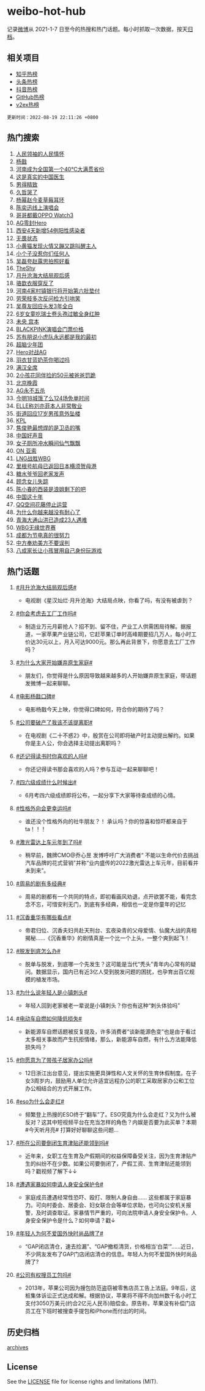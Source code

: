 # weibo-hot-hub

记录[微博](https://www.weibo.com)从 2021-1-7 日至今的热搜和热门话题。每小时抓取一次数据，按天[归档](archives)。

## 相关项目

- [知乎热榜](https://github.com/lonnyzhang423/zhihu-hot-hub)
- [头条热榜](https://github.com/lonnyzhang423/toutiao-hot-hub)
- [抖音热榜](https://github.com/lonnyzhang423/douyin-hot-hub)
- [GitHub热榜](https://github.com/lonnyzhang423/github-hot-hub)
- [v2ex热榜](https://github.com/lonnyzhang423/v2ex-hot-hub)


`更新时间：2022-08-19 22:11:26 +0800`

## 热门搜索

1. [人民领袖的人民情怀](https://m.weibo.cn/search?containerid=100103type%3D1%26t%3D10%26q%3D%23%E4%BA%BA%E6%B0%91%E9%A2%86%E8%A2%96%E7%9A%84%E4%BA%BA%E6%B0%91%E6%83%85%E6%80%80%23&stream_entry_id=51&isnewpage=1&extparam=seat%3D1%26filter_type%3Drealtimehot%26c_type%3D51%26dgr%3D0%26cate%3D10103%26pos%3D0%26display_time%3D1660918285%26pre_seqid%3D166091828515504108303&luicode=10000011&lfid=106003type%253D25%2526t%253D3%2526disable_hot%253D1%2526filter_type%253Drealtimehot)
1. [杨戬](https://m.weibo.cn/search?containerid=100103type%3D1%26t%3D10%26q%3D%E6%9D%A8%E6%88%AC&stream_entry_id=31&isnewpage=1&extparam=seat%3D1%26filter_type%3Drealtimehot%26c_type%3D31%26pos%3D0%26flag%3D16%26lcate%3D5001%26dgr%3D0%26cate%3D0%26realpos%3D1%26display_time%3D1660918285%26pre_seqid%3D166091828515504108303&luicode=10000011&lfid=106003type%253D25%2526t%253D3%2526disable_hot%253D1%2526filter_type%253Drealtimehot)
1. [河南成为全国第一个40℃大满贯省份](https://m.weibo.cn/search?containerid=100103type%3D1%26t%3D10%26q%3D%23%E6%B2%B3%E5%8D%97%E6%88%90%E4%B8%BA%E5%85%A8%E5%9B%BD%E7%AC%AC%E4%B8%80%E4%B8%AA40%E2%84%83%E5%A4%A7%E6%BB%A1%E8%B4%AF%E7%9C%81%E4%BB%BD%23&stream_entry_id=31&isnewpage=1&extparam=seat%3D1%26filter_type%3Drealtimehot%26c_type%3D31%26pos%3D1%26flag%3D1%26lcate%3D5001%26dgr%3D0%26cate%3D0%26realpos%3D2%26display_time%3D1660918285%26pre_seqid%3D166091828515504108303&luicode=10000011&lfid=106003type%253D25%2526t%253D3%2526disable_hot%253D1%2526filter_type%253Drealtimehot)
1. [这是真实的中国医生](https://m.weibo.cn/search?containerid=100103type%3D1%26t%3D10%26q%3D%23%E8%BF%99%E6%98%AF%E7%9C%9F%E5%AE%9E%E7%9A%84%E4%B8%AD%E5%9B%BD%E5%8C%BB%E7%94%9F%23&stream_entry_id=31&isnewpage=1&extparam=seat%3D1%26filter_type%3Drealtimehot%26c_type%3D31%26pos%3D2%26flag%3D0%26lcate%3D5001%26dgr%3D0%26cate%3D0%26realpos%3D3%26display_time%3D1660918285%26pre_seqid%3D166091828515504108303&luicode=10000011&lfid=106003type%253D25%2526t%253D3%2526disable_hot%253D1%2526filter_type%253Drealtimehot)
1. [男得精致](https://m.weibo.cn/search?containerid=100103type%3D1%26t%3D10%26q%3D%23%E7%94%B7%E5%BE%97%E7%B2%BE%E8%87%B4%23&stream_entry_id=31&isnewpage=1&extparam=seat%3D1%26filter_type%3Drealtimehot%26c_type%3D31%26pos%3D3%26lcate%3D5001%26dgr%3D0%26cate%3D0%26adid%3D163059%26display_time%3D1660918285%26pre_seqid%3D166091828515504108303&luicode=10000011&lfid=106003type%253D25%2526t%253D3%2526disable_hot%253D1%2526filter_type%253Drealtimehot)
1. [久哲哭了](https://m.weibo.cn/search?containerid=100103type%3D1%26t%3D10%26q%3D%23%E4%B9%85%E5%93%B2%E5%93%AD%E4%BA%86%23&stream_entry_id=31&isnewpage=1&extparam=seat%3D1%26filter_type%3Drealtimehot%26c_type%3D31%26pos%3D4%26flag%3D1%26lcate%3D5001%26dgr%3D0%26cate%3D0%26realpos%3D4%26display_time%3D1660918285%26pre_seqid%3D166091828515504108303&luicode=10000011&lfid=106003type%253D25%2526t%253D3%2526disable_hot%253D1%2526filter_type%253Drealtimehot)
1. [杨幂赵今麦草莓耳环](https://m.weibo.cn/search?containerid=100103type%3D1%26t%3D10%26q%3D%23%E6%9D%A8%E5%B9%82%E8%B5%B5%E4%BB%8A%E9%BA%A6%E8%8D%89%E8%8E%93%E8%80%B3%E7%8E%AF%23&stream_entry_id=31&isnewpage=1&extparam=seat%3D1%26filter_type%3Drealtimehot%26c_type%3D31%26pos%3D5%26flag%3D0%26lcate%3D5001%26dgr%3D0%26cate%3D0%26realpos%3D5%26display_time%3D1660918285%26pre_seqid%3D166091828515504108303&luicode=10000011&lfid=106003type%253D25%2526t%253D3%2526disable_hot%253D1%2526filter_type%253Drealtimehot)
1. [陈奕迅线上演唱会](https://m.weibo.cn/search?containerid=100103type%3D1%26t%3D10%26q%3D%23%E9%99%88%E5%A5%95%E8%BF%85%E7%BA%BF%E4%B8%8A%E6%BC%94%E5%94%B1%E4%BC%9A%23&stream_entry_id=31&isnewpage=1&extparam=seat%3D1%26filter_type%3Drealtimehot%26c_type%3D31%26pos%3D6%26flag%3D1%26lcate%3D5001%26dgr%3D0%26cate%3D0%26realpos%3D6%26display_time%3D1660918285%26pre_seqid%3D166091828515504108303&luicode=10000011&lfid=106003type%253D25%2526t%253D3%2526disable_hot%253D1%2526filter_type%253Drealtimehot)
1. [哥哥都戴OPPO Watch3](https://m.weibo.cn/search?containerid=100103type%3D1%26t%3D10%26q%3D%23%E5%93%A5%E5%93%A5%E9%83%BD%E6%88%B4OPPO+Watch3%23&stream_entry_id=31&isnewpage=1&extparam=seat%3D1%26filter_type%3Drealtimehot%26c_type%3D31%26pos%3D7%26topic_ad%3D1%26lcate%3D5001%26dgr%3D0%26cate%3D0%26adid%3D162987%26display_time%3D1660918285%26pre_seqid%3D166091828515504108303&luicode=10000011&lfid=106003type%253D25%2526t%253D3%2526disable_hot%253D1%2526filter_type%253Drealtimehot)
1. [AG零封Hero](https://m.weibo.cn/search?containerid=100103type%3D1%26t%3D10%26q%3D%23AG%E9%9B%B6%E5%B0%81Hero%23&stream_entry_id=31&isnewpage=1&extparam=seat%3D1%26filter_type%3Drealtimehot%26c_type%3D31%26pos%3D8%26flag%3D1%26lcate%3D5001%26dgr%3D0%26cate%3D0%26realpos%3D7%26display_time%3D1660918285%26pre_seqid%3D166091828515504108303&luicode=10000011&lfid=106003type%253D25%2526t%253D3%2526disable_hot%253D1%2526filter_type%253Drealtimehot)
1. [西安4天新增54例阳性感染者](https://m.weibo.cn/search?containerid=100103type%3D1%26t%3D10%26q%3D%23%E8%A5%BF%E5%AE%894%E5%A4%A9%E6%96%B0%E5%A2%9E54%E4%BE%8B%E9%98%B3%E6%80%A7%E6%84%9F%E6%9F%93%E8%80%85%23&stream_entry_id=31&isnewpage=1&extparam=seat%3D1%26filter_type%3Drealtimehot%26c_type%3D31%26pos%3D9%26flag%3D1%26lcate%3D5001%26dgr%3D0%26cate%3D0%26realpos%3D8%26display_time%3D1660918285%26pre_seqid%3D166091828515504108303&luicode=10000011&lfid=106003type%253D25%2526t%253D3%2526disable_hot%253D1%2526filter_type%253Drealtimehot)
1. [无畏状态](https://m.weibo.cn/search?containerid=100103type%3D1%26t%3D10%26q%3D%E6%97%A0%E7%95%8F%E7%8A%B6%E6%80%81&stream_entry_id=31&isnewpage=1&extparam=seat%3D1%26filter_type%3Drealtimehot%26c_type%3D31%26pos%3D10%26flag%3D0%26lcate%3D5001%26dgr%3D0%26cate%3D0%26realpos%3D9%26display_time%3D1660918285%26pre_seqid%3D166091828515504108303&luicode=10000011&lfid=106003type%253D25%2526t%253D3%2526disable_hot%253D1%2526filter_type%253Drealtimehot)
1. [小黄猫发现火情又蹦又跳叫醒主人](https://m.weibo.cn/search?containerid=100103type%3D1%26t%3D10%26q%3D%23%E5%B0%8F%E9%BB%84%E7%8C%AB%E5%8F%91%E7%8E%B0%E7%81%AB%E6%83%85%E5%8F%88%E8%B9%A6%E5%8F%88%E8%B7%B3%E5%8F%AB%E9%86%92%E4%B8%BB%E4%BA%BA%23&stream_entry_id=31&isnewpage=1&extparam=seat%3D1%26filter_type%3Drealtimehot%26c_type%3D31%26pos%3D11%26flag%3D0%26lcate%3D5001%26dgr%3D0%26cate%3D0%26realpos%3D10%26display_time%3D1660918285%26pre_seqid%3D166091828515504108303&luicode=10000011&lfid=106003type%253D25%2526t%253D3%2526disable_hot%253D1%2526filter_type%253Drealtimehot)
1. [小个子没惹你们任何人](https://m.weibo.cn/search?containerid=100103type%3D1%26t%3D10%26q%3D%23%E5%B0%8F%E4%B8%AA%E5%AD%90%E6%B2%A1%E6%83%B9%E4%BD%A0%E4%BB%AC%E4%BB%BB%E4%BD%95%E4%BA%BA%23&stream_entry_id=31&isnewpage=1&extparam=seat%3D1%26filter_type%3Drealtimehot%26c_type%3D31%26pos%3D12%26flag%3D0%26lcate%3D5001%26dgr%3D0%26cate%3D0%26realpos%3D11%26display_time%3D1660918285%26pre_seqid%3D166091828515504108303&luicode=10000011&lfid=106003type%253D25%2526t%253D3%2526disable_hot%253D1%2526filter_type%253Drealtimehot)
1. [吴磊夸赵露思拍照好看](https://m.weibo.cn/search?containerid=100103type%3D1%26t%3D10%26q%3D%23%E5%90%B4%E7%A3%8A%E5%A4%B8%E8%B5%B5%E9%9C%B2%E6%80%9D%E6%8B%8D%E7%85%A7%E5%A5%BD%E7%9C%8B%23&stream_entry_id=31&isnewpage=1&extparam=seat%3D1%26filter_type%3Drealtimehot%26c_type%3D31%26pos%3D13%26flag%3D1%26lcate%3D5001%26dgr%3D0%26cate%3D0%26realpos%3D12%26display_time%3D1660918285%26pre_seqid%3D166091828515504108303&luicode=10000011&lfid=106003type%253D25%2526t%253D3%2526disable_hot%253D1%2526filter_type%253Drealtimehot)
1. [TheShy](https://m.weibo.cn/search?containerid=100103type%3D1%26t%3D10%26q%3DTheShy&stream_entry_id=31&isnewpage=1&extparam=seat%3D1%26filter_type%3Drealtimehot%26c_type%3D31%26pos%3D14%26flag%3D0%26lcate%3D5001%26dgr%3D0%26cate%3D0%26realpos%3D13%26display_time%3D1660918285%26pre_seqid%3D166091828515504108303&luicode=10000011&lfid=106003type%253D25%2526t%253D3%2526disable_hot%253D1%2526filter_type%253Drealtimehot)
1. [月升沧海大结局观后感](https://m.weibo.cn/search?containerid=100103type%3D1%26t%3D10%26q%3D%23%E6%9C%88%E5%8D%87%E6%B2%A7%E6%B5%B7%E5%A4%A7%E7%BB%93%E5%B1%80%E8%A7%82%E5%90%8E%E6%84%9F%23&stream_entry_id=31&isnewpage=1&extparam=seat%3D1%26filter_type%3Drealtimehot%26c_type%3D31%26pos%3D15%26flag%3D0%26lcate%3D5001%26dgr%3D0%26cate%3D0%26realpos%3D14%26display_time%3D1660918285%26pre_seqid%3D166091828515504108303&luicode=10000011&lfid=106003type%253D25%2526t%253D3%2526disable_hot%253D1%2526filter_type%253Drealtimehot)
1. [骆歆衣服穿反了](https://m.weibo.cn/search?containerid=100103type%3D1%26t%3D10%26q%3D%23%E9%AA%86%E6%AD%86%E8%A1%A3%E6%9C%8D%E7%A9%BF%E5%8F%8D%E4%BA%86%23&stream_entry_id=31&isnewpage=1&extparam=seat%3D1%26filter_type%3Drealtimehot%26c_type%3D31%26pos%3D16%26flag%3D1%26lcate%3D5001%26dgr%3D0%26cate%3D0%26realpos%3D15%26display_time%3D1660918285%26pre_seqid%3D166091828515504108303&luicode=10000011&lfid=106003type%253D25%2526t%253D3%2526disable_hot%253D1%2526filter_type%253Drealtimehot)
1. [河南4家村镇银行将开始第六批垫付](https://m.weibo.cn/search?containerid=100103type%3D1%26t%3D10%26q%3D%23%E6%B2%B3%E5%8D%974%E5%AE%B6%E6%9D%91%E9%95%87%E9%93%B6%E8%A1%8C%E5%B0%86%E5%BC%80%E5%A7%8B%E7%AC%AC%E5%85%AD%E6%89%B9%E5%9E%AB%E4%BB%98%23&stream_entry_id=31&isnewpage=1&extparam=seat%3D1%26filter_type%3Drealtimehot%26c_type%3D31%26pos%3D17%26flag%3D1%26lcate%3D5001%26dgr%3D0%26cate%3D0%26realpos%3D16%26display_time%3D1660918285%26pre_seqid%3D166091828515504108303&luicode=10000011&lfid=106003type%253D25%2526t%253D3%2526disable_hot%253D1%2526filter_type%253Drealtimehot)
1. [劳荣枝多次反问检方引哄笑](https://m.weibo.cn/search?containerid=100103type%3D1%26t%3D10%26q%3D%23%E5%8A%B3%E8%8D%A3%E6%9E%9D%E5%A4%9A%E6%AC%A1%E5%8F%8D%E9%97%AE%E6%A3%80%E6%96%B9%E5%BC%95%E5%93%84%E7%AC%91%23&stream_entry_id=31&isnewpage=1&extparam=seat%3D1%26filter_type%3Drealtimehot%26c_type%3D31%26pos%3D18%26flag%3D0%26lcate%3D5001%26dgr%3D0%26cate%3D0%26realpos%3D17%26display_time%3D1660918285%26pre_seqid%3D166091828515504108303&luicode=10000011&lfid=106003type%253D25%2526t%253D3%2526disable_hot%253D1%2526filter_type%253Drealtimehot)
1. [吴尊友回应头发3年全白](https://m.weibo.cn/search?containerid=100103type%3D1%26t%3D10%26q%3D%23%E5%90%B4%E5%B0%8A%E5%8F%8B%E5%9B%9E%E5%BA%94%E5%A4%B4%E5%8F%913%E5%B9%B4%E5%85%A8%E7%99%BD%23&stream_entry_id=31&isnewpage=1&extparam=seat%3D1%26filter_type%3Drealtimehot%26c_type%3D31%26pos%3D19%26flag%3D0%26lcate%3D5001%26dgr%3D0%26cate%3D0%26realpos%3D18%26display_time%3D1660918285%26pre_seqid%3D166091828515504108303&luicode=10000011&lfid=106003type%253D25%2526t%253D3%2526disable_hot%253D1%2526filter_type%253Drealtimehot)
1. [6岁女童吃瑞士卷头孢过敏全身红肿](https://m.weibo.cn/search?containerid=100103type%3D1%26t%3D10%26q%3D%236%E5%B2%81%E5%A5%B3%E7%AB%A5%E5%90%83%E7%91%9E%E5%A3%AB%E5%8D%B7%E5%A4%B4%E5%AD%A2%E8%BF%87%E6%95%8F%E5%85%A8%E8%BA%AB%E7%BA%A2%E8%82%BF%23&stream_entry_id=31&isnewpage=1&extparam=seat%3D1%26filter_type%3Drealtimehot%26c_type%3D31%26pos%3D20%26flag%3D0%26lcate%3D5001%26dgr%3D0%26cate%3D0%26realpos%3D19%26display_time%3D1660918285%26pre_seqid%3D166091828515504108303&luicode=10000011&lfid=106003type%253D25%2526t%253D3%2526disable_hot%253D1%2526filter_type%253Drealtimehot)
1. [未央 宫本](https://m.weibo.cn/search?containerid=100103type%3D1%26t%3D10%26q%3D%E6%9C%AA%E5%A4%AE+%E5%AE%AB%E6%9C%AC&stream_entry_id=31&isnewpage=1&extparam=seat%3D1%26filter_type%3Drealtimehot%26c_type%3D31%26pos%3D21%26flag%3D1%26lcate%3D5001%26dgr%3D0%26cate%3D0%26realpos%3D20%26display_time%3D1660918285%26pre_seqid%3D166091828515504108303&luicode=10000011&lfid=106003type%253D25%2526t%253D3%2526disable_hot%253D1%2526filter_type%253Drealtimehot)
1. [BLACKPINK演唱会门票价格](https://m.weibo.cn/search?containerid=100103type%3D1%26t%3D10%26q%3D%23BLACKPINK%E6%BC%94%E5%94%B1%E4%BC%9A%E9%97%A8%E7%A5%A8%E4%BB%B7%E6%A0%BC%23&stream_entry_id=31&isnewpage=1&extparam=seat%3D1%26filter_type%3Drealtimehot%26c_type%3D31%26pos%3D22%26flag%3D1%26lcate%3D5001%26dgr%3D0%26cate%3D0%26realpos%3D21%26display_time%3D1660918285%26pre_seqid%3D166091828515504108303&luicode=10000011&lfid=106003type%253D25%2526t%253D3%2526disable_hot%253D1%2526filter_type%253Drealtimehot)
1. [苏有朋说小虎队永远都是我的最初](https://m.weibo.cn/search?containerid=100103type%3D1%26t%3D10%26q%3D%23%E8%8B%8F%E6%9C%89%E6%9C%8B%E8%AF%B4%E5%B0%8F%E8%99%8E%E9%98%9F%E6%B0%B8%E8%BF%9C%E9%83%BD%E6%98%AF%E6%88%91%E7%9A%84%E6%9C%80%E5%88%9D%23&stream_entry_id=31&isnewpage=1&extparam=seat%3D1%26filter_type%3Drealtimehot%26c_type%3D31%26pos%3D23%26flag%3D0%26lcate%3D5001%26dgr%3D0%26cate%3D0%26realpos%3D22%26display_time%3D1660918285%26pre_seqid%3D166091828515504108303&luicode=10000011&lfid=106003type%253D25%2526t%253D3%2526disable_hot%253D1%2526filter_type%253Drealtimehot)
1. [超脑少年团](http://m.weibo.cn/c/wbox?&id=j84w2uenjc&roomid=11509&q=%23%E8%B6%85%E8%84%91%E5%B0%91%E5%B9%B4%E5%9B%A2%23&extparam=seat%3D1%26filter_type%3Drealtimehot%26c_type%3D31%26pos%3D24%26flag%3D1%26lcate%3D5001%26dgr%3D0%26cate%3D0%26realpos%3D23%26display_time%3D1660918285%26pre_seqid%3D166091828515504108303&luicode=10000011&lfid=106003type%253D25%2526t%253D3%2526disable_hot%253D1%2526filter_type%253Drealtimehot)
1. [Hero对战AG](http://m.weibo.cn/c/wbox?&id=j84w2uenjc&roomid=12270&q=%23Hero%E5%AF%B9%E6%88%98AG%23&extparam=seat%3D1%26filter_type%3Drealtimehot%26c_type%3D31%26pos%3D25%26flag%3D0%26lcate%3D5001%26dgr%3D0%26cate%3D0%26realpos%3D24%26display_time%3D1660918285%26pre_seqid%3D166091828515504108303&luicode=10000011&lfid=106003type%253D25%2526t%253D3%2526disable_hot%253D1%2526filter_type%253Drealtimehot)
1. [羽衣甘蓝奶茶你喝过吗](https://m.weibo.cn/search?containerid=100103type%3D1%26t%3D10%26q%3D%23%E7%BE%BD%E8%A1%A3%E7%94%98%E8%93%9D%E5%A5%B6%E8%8C%B6%E4%BD%A0%E5%96%9D%E8%BF%87%E5%90%97%23&stream_entry_id=31&isnewpage=1&extparam=seat%3D1%26filter_type%3Drealtimehot%26c_type%3D31%26pos%3D26%26flag%3D1%26lcate%3D5001%26dgr%3D0%26cate%3D0%26realpos%3D25%26display_time%3D1660918285%26pre_seqid%3D166091828515504108303&luicode=10000011&lfid=106003type%253D25%2526t%253D3%2526disable_hot%253D1%2526filter_type%253Drealtimehot)
1. [满汉全席](https://m.weibo.cn/search?containerid=100103type%3D1%26t%3D10%26q%3D%E6%BB%A1%E6%B1%89%E5%85%A8%E5%B8%AD&stream_entry_id=31&isnewpage=1&extparam=seat%3D1%26filter_type%3Drealtimehot%26c_type%3D31%26pos%3D27%26flag%3D1%26lcate%3D5001%26dgr%3D0%26cate%3D0%26realpos%3D26%26display_time%3D1660918285%26pre_seqid%3D166091828515504108303&luicode=10000011&lfid=106003type%253D25%2526t%253D3%2526disable_hot%253D1%2526filter_type%253Drealtimehot)
1. [2小孩花同伴捡的50元被爸爸罚跪](https://m.weibo.cn/search?containerid=100103type%3D1%26t%3D10%26q%3D%232%E5%B0%8F%E5%AD%A9%E8%8A%B1%E5%90%8C%E4%BC%B4%E6%8D%A1%E7%9A%8450%E5%85%83%E8%A2%AB%E7%88%B8%E7%88%B8%E7%BD%9A%E8%B7%AA%23&stream_entry_id=31&isnewpage=1&extparam=seat%3D1%26filter_type%3Drealtimehot%26c_type%3D31%26pos%3D28%26flag%3D0%26lcate%3D5001%26dgr%3D0%26cate%3D0%26realpos%3D27%26display_time%3D1660918285%26pre_seqid%3D166091828515504108303&luicode=10000011&lfid=106003type%253D25%2526t%253D3%2526disable_hot%253D1%2526filter_type%253Drealtimehot)
1. [北京晚霞](https://m.weibo.cn/search?containerid=100103type%3D1%26t%3D10%26q%3D%E5%8C%97%E4%BA%AC%E6%99%9A%E9%9C%9E&stream_entry_id=31&isnewpage=1&extparam=seat%3D1%26filter_type%3Drealtimehot%26c_type%3D31%26pos%3D29%26flag%3D1%26lcate%3D5001%26dgr%3D0%26cate%3D0%26realpos%3D28%26display_time%3D1660918285%26pre_seqid%3D166091828515504108303&luicode=10000011&lfid=106003type%253D25%2526t%253D3%2526disable_hot%253D1%2526filter_type%253Drealtimehot)
1. [AG永不五杀](https://m.weibo.cn/search?containerid=100103type%3D1%26t%3D10%26q%3D%23AG%E6%B0%B8%E4%B8%8D%E4%BA%94%E6%9D%80%23&stream_entry_id=31&isnewpage=1&extparam=seat%3D1%26filter_type%3Drealtimehot%26c_type%3D31%26pos%3D30%26flag%3D1%26lcate%3D5001%26dgr%3D0%26cate%3D0%26realpos%3D29%26display_time%3D1660918285%26pre_seqid%3D166091828515504108303&luicode=10000011&lfid=106003type%253D25%2526t%253D3%2526disable_hot%253D1%2526filter_type%253Drealtimehot)
1. [今明18城饿了么124场免单时间](https://m.weibo.cn/search?containerid=100103type%3D1%26t%3D10%26q%3D%23%E4%BB%8A%E6%98%8E18%E5%9F%8E%E9%A5%BF%E4%BA%86%E4%B9%88124%E5%9C%BA%E5%85%8D%E5%8D%95%E6%97%B6%E9%97%B4%23&stream_entry_id=31&isnewpage=1&extparam=seat%3D1%26filter_type%3Drealtimehot%26c_type%3D31%26pos%3D31%26flag%3D1%26lcate%3D5001%26dgr%3D0%26cate%3D0%26realpos%3D30%26display_time%3D1660918285%26pre_seqid%3D166091828515504108303&luicode=10000011&lfid=106003type%253D25%2526t%253D3%2526disable_hot%253D1%2526filter_type%253Drealtimehot)
1. [ELLE称刘亦菲本人非常敬业](https://m.weibo.cn/search?containerid=100103type%3D1%26t%3D10%26q%3D%23ELLE%E7%A7%B0%E5%88%98%E4%BA%A6%E8%8F%B2%E6%9C%AC%E4%BA%BA%E9%9D%9E%E5%B8%B8%E6%95%AC%E4%B8%9A%23&stream_entry_id=31&isnewpage=1&extparam=seat%3D1%26filter_type%3Drealtimehot%26c_type%3D31%26pos%3D32%26flag%3D0%26lcate%3D5001%26dgr%3D0%26cate%3D0%26realpos%3D31%26display_time%3D1660918285%26pre_seqid%3D166091828515504108303&luicode=10000011&lfid=106003type%253D25%2526t%253D3%2526disable_hot%253D1%2526filter_type%253Drealtimehot)
1. [街道回应17岁男孩意外坠楼](https://m.weibo.cn/search?containerid=100103type%3D1%26t%3D10%26q%3D%23%E8%A1%97%E9%81%93%E5%9B%9E%E5%BA%9417%E5%B2%81%E7%94%B7%E5%AD%A9%E6%84%8F%E5%A4%96%E5%9D%A0%E6%A5%BC%23&stream_entry_id=31&isnewpage=1&extparam=seat%3D1%26filter_type%3Drealtimehot%26c_type%3D31%26pos%3D33%26flag%3D1%26lcate%3D5001%26dgr%3D0%26cate%3D0%26realpos%3D32%26display_time%3D1660918285%26pre_seqid%3D166091828515504108303&luicode=10000011&lfid=106003type%253D25%2526t%253D3%2526disable_hot%253D1%2526filter_type%253Drealtimehot)
1. [KPL](https://m.weibo.cn/search?containerid=100103type%3D1%26t%3D10%26q%3DKPL&stream_entry_id=31&isnewpage=1&extparam=seat%3D1%26filter_type%3Drealtimehot%26c_type%3D31%26pos%3D34%26flag%3D1%26lcate%3D5001%26dgr%3D0%26cate%3D0%26realpos%3D33%26display_time%3D1660918285%26pre_seqid%3D166091828515504108303&luicode=10000011&lfid=106003type%253D25%2526t%253D3%2526disable_hot%253D1%2526filter_type%253Drealtimehot)
1. [焦俊艳最想焊的是卫丞的嘴](https://m.weibo.cn/search?containerid=100103type%3D1%26t%3D10%26q%3D%23%E7%84%A6%E4%BF%8A%E8%89%B3%E6%9C%80%E6%83%B3%E7%84%8A%E7%9A%84%E6%98%AF%E5%8D%AB%E4%B8%9E%E7%9A%84%E5%98%B4%23&stream_entry_id=31&isnewpage=1&extparam=seat%3D1%26filter_type%3Drealtimehot%26c_type%3D31%26pos%3D35%26flag%3D1%26lcate%3D5001%26dgr%3D0%26cate%3D0%26realpos%3D34%26display_time%3D1660918285%26pre_seqid%3D166091828515504108303&luicode=10000011&lfid=106003type%253D25%2526t%253D3%2526disable_hot%253D1%2526filter_type%253Drealtimehot)
1. [中国好声音](https://m.weibo.cn/search?containerid=100103type%3D1%26t%3D10%26q%3D%E4%B8%AD%E5%9B%BD%E5%A5%BD%E5%A3%B0%E9%9F%B3&stream_entry_id=31&isnewpage=1&extparam=seat%3D1%26filter_type%3Drealtimehot%26c_type%3D31%26pos%3D36%26flag%3D1%26lcate%3D5001%26dgr%3D0%26cate%3D0%26realpos%3D35%26display_time%3D1660918285%26pre_seqid%3D166091828515504108303&luicode=10000011&lfid=106003type%253D25%2526t%253D3%2526disable_hot%253D1%2526filter_type%253Drealtimehot)
1. [女子厕所冲水瞬间仙气飘飘](https://m.weibo.cn/search?containerid=100103type%3D1%26t%3D10%26q%3D%23%E5%A5%B3%E5%AD%90%E5%8E%95%E6%89%80%E5%86%B2%E6%B0%B4%E7%9E%AC%E9%97%B4%E4%BB%99%E6%B0%94%E9%A3%98%E9%A3%98%23&stream_entry_id=31&isnewpage=1&extparam=seat%3D1%26filter_type%3Drealtimehot%26c_type%3D31%26pos%3D37%26flag%3D0%26lcate%3D5001%26dgr%3D0%26cate%3D0%26realpos%3D36%26display_time%3D1660918285%26pre_seqid%3D166091828515504108303&luicode=10000011&lfid=106003type%253D25%2526t%253D3%2526disable_hot%253D1%2526filter_type%253Drealtimehot)
1. [ON 亚索](https://m.weibo.cn/search?containerid=100103type%3D1%26t%3D10%26q%3DON+%E4%BA%9A%E7%B4%A2&stream_entry_id=31&isnewpage=1&extparam=seat%3D1%26filter_type%3Drealtimehot%26c_type%3D31%26pos%3D38%26flag%3D1%26lcate%3D5001%26dgr%3D0%26cate%3D0%26realpos%3D37%26display_time%3D1660918285%26pre_seqid%3D166091828515504108303&luicode=10000011&lfid=106003type%253D25%2526t%253D3%2526disable_hot%253D1%2526filter_type%253Drealtimehot)
1. [LNG战胜WBG](https://m.weibo.cn/search?containerid=100103type%3D1%26t%3D10%26q%3D%23LNG%E6%88%98%E8%83%9CWBG%23&stream_entry_id=31&isnewpage=1&extparam=seat%3D1%26filter_type%3Drealtimehot%26c_type%3D31%26pos%3D39%26flag%3D1%26lcate%3D5001%26dgr%3D0%26cate%3D0%26realpos%3D38%26display_time%3D1660918285%26pre_seqid%3D166091828515504108303&luicode=10000011&lfid=106003type%253D25%2526t%253D3%2526disable_hot%253D1%2526filter_type%253Drealtimehot)
1. [里根号航母已返回日本横须贺母港](https://m.weibo.cn/search?containerid=100103type%3D1%26t%3D10%26q%3D%23%E9%87%8C%E6%A0%B9%E5%8F%B7%E8%88%AA%E6%AF%8D%E5%B7%B2%E8%BF%94%E5%9B%9E%E6%97%A5%E6%9C%AC%E6%A8%AA%E9%A1%BB%E8%B4%BA%E6%AF%8D%E6%B8%AF%23&stream_entry_id=31&isnewpage=1&extparam=seat%3D1%26filter_type%3Drealtimehot%26c_type%3D31%26pos%3D40%26flag%3D0%26lcate%3D5001%26dgr%3D0%26cate%3D0%26realpos%3D39%26display_time%3D1660918285%26pre_seqid%3D166091828515504108303&luicode=10000011&lfid=106003type%253D25%2526t%253D3%2526disable_hot%253D1%2526filter_type%253Drealtimehot)
1. [糖水爷爷回老家发声](https://m.weibo.cn/search?containerid=100103type%3D1%26t%3D10%26q%3D%23%E7%B3%96%E6%B0%B4%E7%88%B7%E7%88%B7%E5%9B%9E%E8%80%81%E5%AE%B6%E5%8F%91%E5%A3%B0%23&stream_entry_id=31&isnewpage=1&extparam=seat%3D1%26filter_type%3Drealtimehot%26c_type%3D31%26pos%3D41%26flag%3D0%26lcate%3D5001%26dgr%3D0%26cate%3D0%26realpos%3D40%26display_time%3D1660918285%26pre_seqid%3D166091828515504108303&luicode=10000011&lfid=106003type%253D25%2526t%253D3%2526disable_hot%253D1%2526filter_type%253Drealtimehot)
1. [顾念女儿失踪](https://m.weibo.cn/search?containerid=100103type%3D1%26t%3D10%26q%3D%23%E9%A1%BE%E5%BF%B5%E5%A5%B3%E5%84%BF%E5%A4%B1%E8%B8%AA%23&stream_entry_id=31&isnewpage=1&extparam=seat%3D1%26filter_type%3Drealtimehot%26c_type%3D31%26pos%3D42%26flag%3D1%26lcate%3D5001%26dgr%3D0%26cate%3D0%26realpos%3D41%26display_time%3D1660918285%26pre_seqid%3D166091828515504108303&luicode=10000011&lfid=106003type%253D25%2526t%253D3%2526disable_hot%253D1%2526filter_type%253Drealtimehot)
1. [陈小春的西装是浪姐剩下的吧](https://m.weibo.cn/search?containerid=100103type%3D1%26t%3D10%26q%3D%23%E9%99%88%E5%B0%8F%E6%98%A5%E7%9A%84%E8%A5%BF%E8%A3%85%E6%98%AF%E6%B5%AA%E5%A7%90%E5%89%A9%E4%B8%8B%E7%9A%84%E5%90%A7%23&stream_entry_id=31&isnewpage=1&extparam=seat%3D1%26filter_type%3Drealtimehot%26c_type%3D31%26pos%3D43%26flag%3D1%26lcate%3D5001%26dgr%3D0%26cate%3D0%26realpos%3D42%26display_time%3D1660918285%26pre_seqid%3D166091828515504108303&luicode=10000011&lfid=106003type%253D25%2526t%253D3%2526disable_hot%253D1%2526filter_type%253Drealtimehot)
1. [中国这十年](https://m.weibo.cn/search?containerid=100103type%3D1%26t%3D10%26q%3D%23%E4%B8%AD%E5%9B%BD%E8%BF%99%E5%8D%81%E5%B9%B4%23&stream_entry_id=31&isnewpage=1&extparam=seat%3D1%26filter_type%3Drealtimehot%26c_type%3D31%26pos%3D44%26flag%3D0%26lcate%3D5001%26dgr%3D0%26cate%3D0%26realpos%3D43%26display_time%3D1660918285%26pre_seqid%3D166091828515504108303&luicode=10000011&lfid=106003type%253D25%2526t%253D3%2526disable_hot%253D1%2526filter_type%253Drealtimehot)
1. [QQ空间花藤停止运营](https://m.weibo.cn/search?containerid=100103type%3D1%26t%3D10%26q%3D%23QQ%E7%A9%BA%E9%97%B4%E8%8A%B1%E8%97%A4%E5%81%9C%E6%AD%A2%E8%BF%90%E8%90%A5%23&stream_entry_id=31&isnewpage=1&extparam=seat%3D1%26filter_type%3Drealtimehot%26c_type%3D31%26pos%3D45%26flag%3D0%26lcate%3D5001%26dgr%3D0%26cate%3D0%26realpos%3D44%26display_time%3D1660918285%26pre_seqid%3D166091828515504108303&luicode=10000011&lfid=106003type%253D25%2526t%253D3%2526disable_hot%253D1%2526filter_type%253Drealtimehot)
1. [为什么你越来越没有耐心了](https://m.weibo.cn/search?containerid=100103type%3D1%26t%3D10%26q%3D%23%E4%B8%BA%E4%BB%80%E4%B9%88%E4%BD%A0%E8%B6%8A%E6%9D%A5%E8%B6%8A%E6%B2%A1%E6%9C%89%E8%80%90%E5%BF%83%E4%BA%86%23&stream_entry_id=31&isnewpage=1&extparam=seat%3D1%26filter_type%3Drealtimehot%26c_type%3D31%26pos%3D46%26flag%3D1%26lcate%3D5001%26dgr%3D0%26cate%3D0%26realpos%3D45%26display_time%3D1660918285%26pre_seqid%3D166091828515504108303&luicode=10000011&lfid=106003type%253D25%2526t%253D3%2526disable_hot%253D1%2526filter_type%253Drealtimehot)
1. [青海大通山洪已造成23人遇难](https://m.weibo.cn/search?containerid=100103type%3D1%26t%3D10%26q%3D%23%E9%9D%92%E6%B5%B7%E5%A4%A7%E9%80%9A%E5%B1%B1%E6%B4%AA%E5%B7%B2%E9%80%A0%E6%88%9023%E4%BA%BA%E9%81%87%E9%9A%BE%23&stream_entry_id=31&isnewpage=1&extparam=seat%3D1%26filter_type%3Drealtimehot%26c_type%3D31%26pos%3D47%26flag%3D1%26lcate%3D5001%26dgr%3D0%26cate%3D0%26realpos%3D46%26display_time%3D1660918285%26pre_seqid%3D166091828515504108303&luicode=10000011&lfid=106003type%253D25%2526t%253D3%2526disable_hot%253D1%2526filter_type%253Drealtimehot)
1. [WBG无缘世界赛](https://m.weibo.cn/search?containerid=100103type%3D1%26t%3D10%26q%3D%23WBG%E6%97%A0%E7%BC%98%E4%B8%96%E7%95%8C%E8%B5%9B%23&stream_entry_id=31&isnewpage=1&extparam=seat%3D1%26filter_type%3Drealtimehot%26c_type%3D31%26pos%3D48%26flag%3D1%26lcate%3D5001%26dgr%3D0%26cate%3D0%26realpos%3D47%26display_time%3D1660918285%26pre_seqid%3D166091828515504108303&luicode=10000011&lfid=106003type%253D25%2526t%253D3%2526disable_hot%253D1%2526filter_type%253Drealtimehot)
1. [成都为节电真的很努力](https://m.weibo.cn/search?containerid=100103type%3D1%26t%3D10%26q%3D%23%E6%88%90%E9%83%BD%E4%B8%BA%E8%8A%82%E7%94%B5%E7%9C%9F%E7%9A%84%E5%BE%88%E5%8A%AA%E5%8A%9B%23&stream_entry_id=31&isnewpage=1&extparam=seat%3D1%26filter_type%3Drealtimehot%26c_type%3D31%26pos%3D49%26flag%3D0%26lcate%3D5001%26dgr%3D0%26cate%3D0%26realpos%3D48%26display_time%3D1660918285%26pre_seqid%3D166091828515504108303&luicode=10000011&lfid=106003type%253D25%2526t%253D3%2526disable_hot%253D1%2526filter_type%253Drealtimehot)
1. [中方奉劝美方不要误判](https://m.weibo.cn/search?containerid=100103type%3D1%26t%3D10%26q%3D%23%E4%B8%AD%E6%96%B9%E5%A5%89%E5%8A%9D%E7%BE%8E%E6%96%B9%E4%B8%8D%E8%A6%81%E8%AF%AF%E5%88%A4%23&stream_entry_id=31&isnewpage=1&extparam=seat%3D1%26filter_type%3Drealtimehot%26c_type%3D31%26pos%3D50%26flag%3D0%26lcate%3D5001%26dgr%3D0%26cate%3D0%26realpos%3D49%26display_time%3D1660918285%26pre_seqid%3D166091828515504108303&luicode=10000011&lfid=106003type%253D25%2526t%253D3%2526disable_hot%253D1%2526filter_type%253Drealtimehot)
1. [八成家长让小孩冒用自己身份玩游戏](https://m.weibo.cn/search?containerid=100103type%3D1%26t%3D10%26q%3D%23%E5%85%AB%E6%88%90%E5%AE%B6%E9%95%BF%E8%AE%A9%E5%B0%8F%E5%AD%A9%E5%86%92%E7%94%A8%E8%87%AA%E5%B7%B1%E8%BA%AB%E4%BB%BD%E7%8E%A9%E6%B8%B8%E6%88%8F%23&stream_entry_id=31&isnewpage=1&extparam=seat%3D1%26filter_type%3Drealtimehot%26c_type%3D31%26pos%3D51%26flag%3D0%26lcate%3D5001%26dgr%3D0%26cate%3D0%26realpos%3D50%26display_time%3D1660918285%26pre_seqid%3D166091828515504108303&luicode=10000011&lfid=106003type%253D25%2526t%253D3%2526disable_hot%253D1%2526filter_type%253Drealtimehot)

## 热门话题

1. [#月升沧海大结局观后感#](https://m.weibo.cn/search?containerid=231522type%3D1%26t%3D10%26q%3D%23%E6%9C%88%E5%8D%87%E6%B2%A7%E6%B5%B7%E5%A4%A7%E7%BB%93%E5%B1%80%E8%A7%82%E5%90%8E%E6%84%9F%23&stream_entry_id=128&isnewpage=1&extparam=seat%3D1%26lcate%3D5004%26c_type%3D128%26dgr%3D0%26unitid%3D1660905994800%26pos%3D1-0-0%26cate%3D5004%26display_time%3D1660918286%26pre_seqid%3D1660918286111029820302&luicode=10000011&lfid=231648_-_4)
    - 电视剧《星汉灿烂·月升沧海》大结局点映，你看了吗，有没有被虐到？

1. [#你会考虑去工厂工作吗#](https://m.weibo.cn/search?containerid=231522type%3D1%26t%3D10%26q%3D%23%E4%BD%A0%E4%BC%9A%E8%80%83%E8%99%91%E5%8E%BB%E5%B7%A5%E5%8E%82%E5%B7%A5%E4%BD%9C%E5%90%97%23&stream_entry_id=128&isnewpage=1&extparam=seat%3D1%26lcate%3D5004%26c_type%3D128%26dgr%3D0%26unitid%3D1660895491878%26pos%3D1-0-1%26cate%3D5004%26display_time%3D1660918286%26pre_seqid%3D1660918286111029820302&luicode=10000011&lfid=231648_-_4)
    - 制造业万元月薪抢人？招不到、留不住，产业工人供需困局待解。据报道，一家苹果产业链公司，它赶苹果订单时高峰期要招几万人，每小时工价达30元以上，月入可达9000元。那么再此背景下，你愿意去工厂工作吗？

1. [#为什么大家开始嫌弃原生家庭#](https://m.weibo.cn/search?containerid=231522type%3D1%26t%3D10%26q%3D%23%E4%B8%BA%E4%BB%80%E4%B9%88%E5%A4%A7%E5%AE%B6%E5%BC%80%E5%A7%8B%E5%AB%8C%E5%BC%83%E5%8E%9F%E7%94%9F%E5%AE%B6%E5%BA%AD%23&stream_entry_id=128&isnewpage=1&extparam=seat%3D1%26lcate%3D5004%26c_type%3D128%26dgr%3D0%26unitid%3Dm1660917942%26pos%3D1-0-2%26cate%3D5004%26display_time%3D1660918286%26pre_seqid%3D1660918286111029820302&luicode=10000011&lfid=231648_-_4)
    - 朋友们，你觉得是什么原因导致越来越多的人开始嫌弃原生家庭，带话题发微博一起来聊聊。

1. [#电影杨戬口碑#](https://m.weibo.cn/search?containerid=231522type%3D1%26t%3D10%26q%3D%23%E7%94%B5%E5%BD%B1%E6%9D%A8%E6%88%AC%E5%8F%A3%E7%A2%91%23&stream_entry_id=128&isnewpage=1&extparam=seat%3D1%26lcate%3D5004%26c_type%3D128%26dgr%3D0%26unitid%3D1660908393905%26pos%3D1-0-3%26cate%3D5004%26display_time%3D1660918286%26pre_seqid%3D1660918286111029820302&luicode=10000011&lfid=231648_-_4)
    - 电影杨戬今天上映，你觉得口碑如何，符合你的期待了吗？

1. [#公司要破产了我该不该提离职#](https://m.weibo.cn/search?containerid=231522type%3D1%26t%3D10%26q%3D%23%E5%85%AC%E5%8F%B8%E8%A6%81%E7%A0%B4%E4%BA%A7%E4%BA%86%E6%88%91%E8%AF%A5%E4%B8%8D%E8%AF%A5%E6%8F%90%E7%A6%BB%E8%81%8C%23&stream_entry_id=128&isnewpage=1&extparam=seat%3D1%26lcate%3D5004%26c_type%3D128%26dgr%3D0%26unitid%3D1660815992216%26pos%3D1-0-4%26cate%3D5004%26display_time%3D1660918286%26pre_seqid%3D1660918286111029820302&luicode=10000011&lfid=231648_-_4)
    - 在电视剧《二十不惑2》中，殷赏在公司即将破产时主动提出解约。如果你是主人公，你会选择主动提出离职吗？

1. [#还记得读书时你喜欢的人吗#](https://m.weibo.cn/search?containerid=231522type%3D1%26t%3D10%26q%3D%23%E8%BF%98%E8%AE%B0%E5%BE%97%E8%AF%BB%E4%B9%A6%E6%97%B6%E4%BD%A0%E5%96%9C%E6%AC%A2%E7%9A%84%E4%BA%BA%E5%90%97%23&stream_entry_id=128&isnewpage=1&extparam=seat%3D1%26lcate%3D5004%26c_type%3D128%26dgr%3D0%26unitid%3D1660835778330%26pos%3D1-0-5%26cate%3D5004%26display_time%3D1660918286%26pre_seqid%3D1660918286111029820302&luicode=10000011&lfid=231648_-_4)
    - 你还记得读书那会喜欢的人吗？参与互动一起来聊聊吧！

1. [#四六级成绩什么时候出#](https://m.weibo.cn/search?containerid=231522type%3D1%26t%3D10%26q%3D%23%E5%9B%9B%E5%85%AD%E7%BA%A7%E6%88%90%E7%BB%A9%E4%BB%80%E4%B9%88%E6%97%B6%E5%80%99%E5%87%BA%23&stream_entry_id=128&isnewpage=1&extparam=seat%3D1%26lcate%3D5004%26c_type%3D128%26dgr%3D0%26unitid%3D1660887384121%26pos%3D1-0-6%26cate%3D5004%26display_time%3D1660918286%26pre_seqid%3D1660918286111029820302&luicode=10000011&lfid=231648_-_4)
    - 6月考四六级成绩即将公布，一起分享下大家等待查成绩的心情。

1. [#性格外向会更幸运吗#](https://m.weibo.cn/search?containerid=231522type%3D1%26t%3D10%26q%3D%23%E6%80%A7%E6%A0%BC%E5%A4%96%E5%90%91%E4%BC%9A%E6%9B%B4%E5%B9%B8%E8%BF%90%E5%90%97%23&stream_entry_id=128&isnewpage=1&extparam=seat%3D1%26lcate%3D5004%26c_type%3D128%26dgr%3D0%26unitid%3D1660796210417%26pos%3D1-0-7%26cate%3D5004%26display_time%3D1660918286%26pre_seqid%3D1660918286111029820302&luicode=10000011&lfid=231648_-_4)
    - 谁还没个性格外向的社牛朋友？！
承认吗？你的惊喜和惊吓都来自于ta！！！

1. [#激光雷达上车元年到了吗#](https://m.weibo.cn/search?containerid=231522type%3D1%26t%3D10%26q%3D%23%E6%BF%80%E5%85%89%E9%9B%B7%E8%BE%BE%E4%B8%8A%E8%BD%A6%E5%85%83%E5%B9%B4%E5%88%B0%E4%BA%86%E5%90%97%23&stream_entry_id=128&isnewpage=1&extparam=seat%3D1%26lcate%3D5004%26c_type%3D128%26dgr%3D0%26unitid%3D1660813888128%26pos%3D1-0-8%26cate%3D5004%26display_time%3D1660918286%26pre_seqid%3D1660918286111029820302&luicode=10000011&lfid=231648_-_4)
    - 稍早前，魏牌CMO@乔心昱 发博呼吁广大消费者“ 不能以生命代价去挑战汽车品牌的花式营销”并称“业内盛传的2022激光雷达上车元年，目前看并未到来”。

1. [#周易的剧有多经典#](https://m.weibo.cn/search?containerid=231522type%3D1%26t%3D10%26q%3D%23%E5%91%A8%E6%98%93%E7%9A%84%E5%89%A7%E6%9C%89%E5%A4%9A%E7%BB%8F%E5%85%B8%23&stream_entry_id=128&isnewpage=1&extparam=seat%3D1%26lcate%3D5004%26c_type%3D128%26dgr%3D0%26unitid%3Dm1660917941%26pos%3D1-0-9%26cate%3D5004%26display_time%3D1660918286%26pre_seqid%3D1660918286111029820302&luicode=10000011&lfid=231648_-_4)
    - 周易的剧都有一个共同的特点，即初看画风劝退，点开欲罢不能，看完念念不忘，可惜安利无门，到底有多经典，相信也一定是你童年的记忆

1. [#沉香重华有哪些看点#](https://m.weibo.cn/search?containerid=231522type%3D1%26t%3D10%26q%3D%23%E6%B2%89%E9%A6%99%E9%87%8D%E5%8D%8E%E6%9C%89%E5%93%AA%E4%BA%9B%E7%9C%8B%E7%82%B9%23&stream_entry_id=128&isnewpage=1&extparam=seat%3D1%26lcate%3D5004%26c_type%3D128%26dgr%3D0%26unitid%3D1660881987506%26pos%3D1-0-10%26cate%3D5004%26display_time%3D1660918286%26pre_seqid%3D1660918286111029820302&luicode=10000011&lfid=231648_-_4)
    - 帝君归位、沉香夫妇共赴天刑台、玄夜染青的父母爱情、仙魔大战的真相揭秘……《沉香重华》的剧情真是一个比一个上头，一整个爽到起飞！

1. [#脱发到底怎么办#](https://m.weibo.cn/search?containerid=231522type%3D1%26t%3D10%26q%3D%23%E8%84%B1%E5%8F%91%E5%88%B0%E5%BA%95%E6%80%8E%E4%B9%88%E5%8A%9E%23&stream_entry_id=128&isnewpage=1&extparam=seat%3D1%26lcate%3D5004%26c_type%3D128%26dgr%3D0%26unitid%3D1660795310007%26pos%3D1-0-11%26cate%3D5004%26display_time%3D1660918286%26pre_seqid%3D1660918286111029820302&luicode=10000011&lfid=231648_-_4)
    - 脱单与脱发，到底哪一个先发生？这可能是当代“秃头”青年内心常有的疑问。数据显示，国内已有近3亿人受到脱发问题的困扰，也孕育出百亿规模的植发市场。

1. [#为什么说年轻人是小镇刺头#](https://m.weibo.cn/search?containerid=231522type%3D1%26t%3D10%26q%3D%23%E4%B8%BA%E4%BB%80%E4%B9%88%E8%AF%B4%E5%B9%B4%E8%BD%BB%E4%BA%BA%E6%98%AF%E5%B0%8F%E9%95%87%E5%88%BA%E5%A4%B4%23&stream_entry_id=128&isnewpage=1&extparam=seat%3D1%26lcate%3D5004%26c_type%3D128%26dgr%3D0%26unitid%3Dm1660917924%26pos%3D1-0-12%26cate%3D5004%26display_time%3D1660918286%26pre_seqid%3D1660918286111029820302&luicode=10000011&lfid=231648_-_4)
    - 年轻人回到老家被老一辈说是小镇刺头？你也有这种“刺头体验吗”

1. [#电动车自燃如何降低损失#](https://m.weibo.cn/search?containerid=231522type%3D1%26t%3D10%26q%3D%23%E7%94%B5%E5%8A%A8%E8%BD%A6%E8%87%AA%E7%87%83%E5%A6%82%E4%BD%95%E9%99%8D%E4%BD%8E%E6%8D%9F%E5%A4%B1%23&stream_entry_id=128&isnewpage=1&extparam=seat%3D1%26lcate%3D5004%26c_type%3D128%26dgr%3D0%26unitid%3Dm1660917939%26pos%3D1-0-13%26cate%3D5004%26display_time%3D1660918286%26pre_seqid%3D1660918286111029820302&luicode=10000011&lfid=231648_-_4)
    - 新能源车自燃话题被反复提及，许多消费者“谈新能源色变”也是由于看过太多相关事故而产生抗拒情绪，那么，新能源车自燃，有什么方法能降低损失吗？

1. [#你愿意为了带孩子居家办公吗#](https://m.weibo.cn/search?containerid=231522type%3D1%26t%3D10%26q%3D%23%E4%BD%A0%E6%84%BF%E6%84%8F%E4%B8%BA%E4%BA%86%E5%B8%A6%E5%AD%A9%E5%AD%90%E5%B1%85%E5%AE%B6%E5%8A%9E%E5%85%AC%E5%90%97%23&stream_entry_id=128&isnewpage=1&extparam=seat%3D1%26lcate%3D5004%26c_type%3D128%26dgr%3D0%26unitid%3Dm1660917903%26pos%3D1-0-14%26cate%3D5004%26display_time%3D1660918286%26pre_seqid%3D1660918286111029820302&luicode=10000011&lfid=231648_-_4)
    - 12日浙江出台意见，提出实施更具弹性和人文关怀的生育休假制度。在子女3周岁内，鼓励用人单位允许适宜远程办公的职工采取居家办公和工位办公相结合的方式开展工作。

1. [#eso为什么会走红#](https://m.weibo.cn/search?containerid=231522type%3D1%26t%3D10%26q%3D%23eso%E4%B8%BA%E4%BB%80%E4%B9%88%E4%BC%9A%E8%B5%B0%E7%BA%A2%23&stream_entry_id=128&isnewpage=1&extparam=seat%3D1%26lcate%3D5004%26c_type%3D128%26dgr%3D0%26unitid%3Dm1660917906%26pos%3D1-0-15%26cate%3D5004%26display_time%3D1660918286%26pre_seqid%3D1660918286111029820302&luicode=10000011&lfid=231648_-_4)
    - 频繁登上热搜的ESO终于“翻车”了。ESO究竟为什么会走红？又为什么被反对？这其中短视频平台在充当怎样的角色？内娱是否要为此买单？本期#今天听月亮# 打算好好聊聊这些问题...

1. [#所在公司要倒闭生育津贴还能领到吗#](https://m.weibo.cn/search?containerid=231522type%3D1%26t%3D10%26q%3D%23%E6%89%80%E5%9C%A8%E5%85%AC%E5%8F%B8%E8%A6%81%E5%80%92%E9%97%AD%E7%94%9F%E8%82%B2%E6%B4%A5%E8%B4%B4%E8%BF%98%E8%83%BD%E9%A2%86%E5%88%B0%E5%90%97%23&stream_entry_id=128&isnewpage=1&extparam=seat%3D1%26lcate%3D5004%26c_type%3D128%26dgr%3D0%26unitid%3D1660747649736%26pos%3D1-0-16%26cate%3D5004%26display_time%3D1660918286%26pre_seqid%3D1660918286111029820302&luicode=10000011&lfid=231648_-_4)
    - 近年来，女职工在生育及产假期间的权益保障备受关注，因为生育津贴产生的纠纷不在少数。如果公司要倒闭了，产假工资、生育津贴还能领到吗？戳视频了解下↓↓

1. [#遭遇家暴如何申请人身安全保护令#](https://m.weibo.cn/search?containerid=231522type%3D1%26t%3D10%26q%3D%23%E9%81%AD%E9%81%87%E5%AE%B6%E6%9A%B4%E5%A6%82%E4%BD%95%E7%94%B3%E8%AF%B7%E4%BA%BA%E8%BA%AB%E5%AE%89%E5%85%A8%E4%BF%9D%E6%8A%A4%E4%BB%A4%23&stream_entry_id=128&isnewpage=1&extparam=seat%3D1%26lcate%3D5004%26c_type%3D128%26dgr%3D0%26unitid%3D1660749127602%26pos%3D1-0-17%26cate%3D5004%26display_time%3D1660918286%26pre_seqid%3D1660918286111029820302&luicode=10000011&lfid=231648_-_4)
    - 家庭成员遭遇经常性恐吓、殴打、限制人身自由…… 这些都属于家庭暴力。可向村委会、居委会、妇女联合会等单位求助，也可向公安机关报警，及时调查取证。家暴情节严重的，可向法院申请人身安全保护令。人身安全保护令是什么？如何申请？戳↓

1. [#年轻人为何不爱国外快时尚品牌了#](https://m.weibo.cn/search?containerid=231522type%3D1%26t%3D10%26q%3D%23%E5%B9%B4%E8%BD%BB%E4%BA%BA%E4%B8%BA%E4%BD%95%E4%B8%8D%E7%88%B1%E5%9B%BD%E5%A4%96%E5%BF%AB%E6%97%B6%E5%B0%9A%E5%93%81%E7%89%8C%E4%BA%86%23&stream_entry_id=128&isnewpage=1&extparam=seat%3D1%26lcate%3D5004%26c_type%3D128%26dgr%3D0%26unitid%3Dm1660917911%26pos%3D1-0-18%26cate%3D5004%26display_time%3D1660918286%26pre_seqid%3D1660918286111029820302&luicode=10000011&lfid=231648_-_4)
    - “GAP闭店清仓，速去捡漏”、“GAP撤柜清货，价格相当‘白菜’”……近日，不少网友发布了GAP门店闭店清仓的信息。年轻人为何不爱国外快时尚品牌了?

1. [#公司有权搜员工包吗#](https://m.weibo.cn/search?containerid=231522type%3D1%26t%3D10%26q%3D%23%E5%85%AC%E5%8F%B8%E6%9C%89%E6%9D%83%E6%90%9C%E5%91%98%E5%B7%A5%E5%8C%85%E5%90%97%23&stream_entry_id=128&isnewpage=1&extparam=seat%3D1%26lcate%3D5004%26c_type%3D128%26dgr%3D0%26unitid%3Dm1660917927%26pos%3D1-0-19%26cate%3D5004%26display_time%3D1660918286%26pre_seqid%3D1660918286111029820302&luicode=10000011&lfid=231648_-_4)
    - 2013年，苹果公司因为搜包防范盗窃被零售店员工告上法庭。9年后，这桩集体诉讼正式达成和解。根据协议，苹果将不得不向加州数千名小时工支付3050万美元(约合2亿元人民币)赔偿金。原告称，苹果没有补偿门店员工在下班时被搜查手提包和iPhone而付出的时间。


## 历史归档

[archives](archives)

## License

See the [LICENSE](LICENSE) file for license rights and limitations (MIT).
